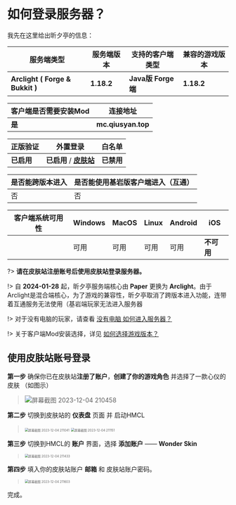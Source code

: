 # 如何登录服务器？

我先在这里给出昕夕亭的信息：

| 服务端类型                      | 服务端版本 | 支持的客户端类型    | 兼容的游戏版本 |
| ------------------------------- | ---------- | ------------------- | -------------- |
| **Arclight ( Forge & Bukkit )** | **1.18.2** | **Java版  Forge端** | **1.18.2**     |

| 客户端是否需要安装Mod | 连接地址                   |
| --------------------- | -------------------------- |
| **是**                | **mc.qiusyan.top** |

| 正版验证   | 外置登录                                            | 白名单     |
| ---------- | --------------------------------------------------- | ---------- |
| **已启用** | **已启用** / **[皮肤站](https://skin.mc.qiusyan.top)** | **已禁用** |

| 是否能跨版本进入 | 是否能使用基岩版客户端进入（互通） |
| ---------------- | ---------------------------------- |
| 否               | 否                                 |

| 客户端系统可用性 | Windows | MacOS | Linux | Android | iOS        |
| ---------------- | ------- | ----- | ----- | ------- | ---------- |
|                  | 可用    | 可用  | 可用  | 可用    | **不可用** |

?>  **请在皮肤站注册账号后使用皮肤站登录服务器。**

!> 自 **2024-01-28** 起，昕夕亭服务端核心由 **Paper** 更换为 **Arclight**。由于Arclight是混合端核心，为了游戏的兼容性，昕夕亭取消了跨版本进入功能，连带着互通服务无法使用（基岩端玩家无法进入服务器

!> 对于没有电脑的玩家，请查看 [没有电脑 如何进入服务器？](android.md)

!> 关于客户端Mod安装选择，详见 [如何选择游戏版本？](version.md)


## 使用皮肤站账号登录

**第一步** 确保你已在皮肤站**注册了账户**，**创建了你的游戏角色** 并选择了一款心仪的皮肤 （如图示）

> ![屏幕截图 2023-12-04 210458](https://mirror.ghproxy.com/https://raw.githubusercontent.com/QSlotus/xinxi-docs/master/assets/images/1.png)

**第二步** 切换到皮肤站的 **仪表盘** 页面 并 启动HMCL

> <img src="https://mirror.ghproxy.com/https://raw.githubusercontent.com/QSlotus/xinxi-docs/master/assets/images/2.png" alt="屏幕截图 2023-12-04 211041" style="zoom:50%;" />
>
> <img src="https://mirror.ghproxy.com/https://raw.githubusercontent.com/QSlotus/xinxi-docs/master/assets/images/3.png" alt="屏幕截图 2023-12-04 211151" style="zoom:50%;" />

**第三步** 切换到HMCL的 **账户** 界面，选择 **添加账户** —— **Wonder Skin**

> <img src="https://mirror.ghproxy.com/https://raw.githubusercontent.com/QSlotus/xinxi-docs/master/assets/images/4.png" alt="屏幕截图 2023-12-04 211433" style="zoom:50%;" />

**第四步** 填入你的皮肤站账户 **邮箱** 和 皮肤站账户密码。

> <img src="https://mirror.ghproxy.com/https://raw.githubusercontent.com/QSlotus/xinxi-docs/master/assets/images/5.png" alt="屏幕截图 2023-12-04 211603" style="zoom:50%;" />

完成。
